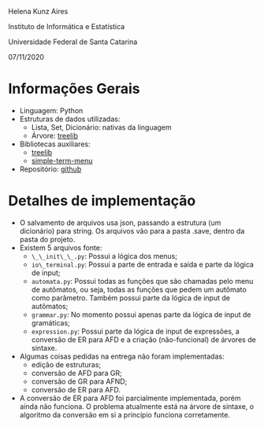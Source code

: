 Helena Kunz Aires

Instituto de Informática e Estatística

Universidade Federal de Santa Catarina

07/11/2020

# Informações Gerais
- Linguagem: Python
- Estruturas de dados utilizadas:
	- Lista, Set, Dicionário: nativas da linguagem
	- Árvore: [treelib](https://treelib.readthedocs.io/en/latest/)
- Bibliotecas auxiliares:
	- [treelib](https://treelib.readthedocs.io/en/latest/)
	- [simple-term-menu](https://pypi.org/project/simple-term-menu/)
- Repositório: [github](https://github.com/lkaires/ine5421-implementacao)

# Detalhes de implementação
- O salvamento de arquivos usa json, passando a estrutura (um dicionário) para
  string. Os arquivos vão para a pasta .save, dentro da pasta do projeto.
- Existem 5 arquivos fonte:
	- `\_\_init\_\_.py`: Possui a lógica dos menus;
	- `io\_terminal.py`: Possui a parte de entrada e saída e parte da
	  lógica de input;
	- `automata.py`: Possui todas as funções que são chamadas pelo menu de
	  autômatos, ou seja, todas as funções que pedem um autômato como
parâmetro. Também possui parte da lógica de input de autômatos;
	- `grammar.py`: No momento possui apenas parte da lógica de input de
	  gramáticas;
	- `expression.py`: Possui parte da lógica de input de expressões, a
	  conversão de ER para AFD e a criação (não-funcional) de árvores de
sintaxe.
- Algumas coisas pedidas na entrega não foram implementadas:
	- edição de estruturas;
	- conversão de AFD para GR;
	- conversão de GR para AFND;
	- conversão de ER para AFD.
- A conversão de ER para AFD foi parcialmente implementada, porém ainda não
  funciona. O problema atualmente está na árvore de sintaxe, o algoritmo da
conversão em si a princípio funciona corretamente.
